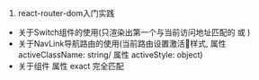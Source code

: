 1. react-router-dom入门实践

* 关于Switch组件的使用(只渲染出第一个与当前访问地址匹配的 <Route> 或 <Redirect>)
* 关于NavLink导航路由的使用(当前路由设置激活样式, 属性 activeClassName: string/ 属性 activeStyle: object)
* 关于组件 <Route> 属性 exact 完全匹配

                
